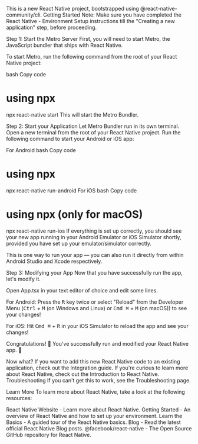 This is a new React Native project, bootstrapped using @react-native-community/cli.
Getting Started
Note: Make sure you have completed the React Native - Environment Setup instructions till the "Creating a new application" step, before proceeding.

Step 1: Start the Metro Server
First, you will need to start Metro, the JavaScript bundler that ships with React Native.

To start Metro, run the following command from the root of your React Native project:

bash
Copy code
# using npx
npx react-native start
This will start the Metro Bundler.

Step 2: Start your Application
Let Metro Bundler run in its own terminal. Open a new terminal from the root of your React Native project. Run the following command to start your Android or iOS app:

For Android
bash
Copy code
# using npx
npx react-native run-android
For iOS
bash
Copy code
# using npx (only for macOS)
npx react-native run-ios
If everything is set up correctly, you should see your new app running in your Android Emulator or iOS Simulator shortly, provided you have set up your emulator/simulator correctly.

This is one way to run your app — you can also run it directly from within Android Studio and Xcode respectively.

Step 3: Modifying your App
Now that you have successfully run the app, let's modify it.

Open App.tsx in your text editor of choice and edit some lines.

For Android: Press the <kbd>R</kbd> key twice or select "Reload" from the Developer Menu (<kbd>Ctrl</kbd> + <kbd>M</kbd> (on Windows and Linux) or <kbd>Cmd ⌘</kbd> + <kbd>M</kbd> (on macOS)) to see your changes!

For iOS: Hit <kbd>Cmd ⌘</kbd> + <kbd>R</kbd> in your iOS Simulator to reload the app and see your changes!

Congratulations! :tada:
You've successfully run and modified your React Native app. :partying_face:

Now what?
If you want to add this new React Native code to an existing application, check out the Integration guide.
If you're curious to learn more about React Native, check out the Introduction to React Native.
Troubleshooting
If you can't get this to work, see the Troubleshooting page.

Learn More
To learn more about React Native, take a look at the following resources:

React Native Website - Learn more about React Native.
Getting Started - An overview of React Native and how to set up your environment.
Learn the Basics - A guided tour of the React Native basics.
Blog - Read the latest official React Native Blog posts.
@facebook/react-native - The Open Source GitHub repository for React Native.
